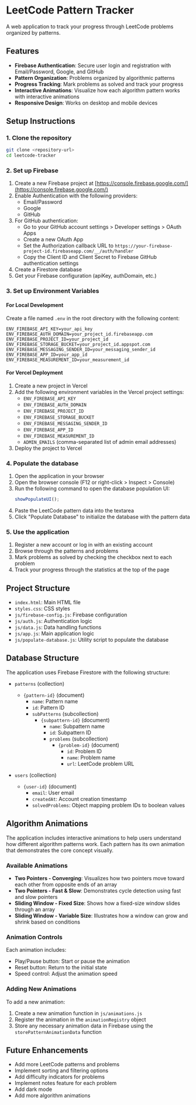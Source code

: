 # LeetCode Pattern Tracker

A web application to track your progress through LeetCode problems organized by patterns.

## Features

- **Firebase Authentication**: Secure user login and registration with Email/Password, Google, and GitHub
- **Pattern Organization**: Problems organized by algorithmic patterns
- **Progress Tracking**: Mark problems as solved and track your progress
- **Interactive Animations**: Visualize how each algorithm pattern works with interactive animations
- **Responsive Design**: Works on desktop and mobile devices

## Setup Instructions

### 1. Clone the repository

```bash
git clone <repository-url>
cd leetcode-tracker
```

### 2. Set up Firebase

1. Create a new Firebase project at [https://console.firebase.google.com/](https://console.firebase.google.com/)
2. Enable Authentication with the following providers:
   - Email/Password
   - Google
   - GitHub
3. For GitHub authentication:
   - Go to your GitHub account settings > Developer settings > OAuth Apps
   - Create a new OAuth App
   - Set the Authorization callback URL to `https://your-firebase-project-id.firebaseapp.com/__/auth/handler`
   - Copy the Client ID and Client Secret to Firebase GitHub authentication settings
4. Create a Firestore database
5. Get your Firebase configuration (apiKey, authDomain, etc.)

### 3. Set up Environment Variables

#### For Local Development

Create a file named `.env` in the root directory with the following content:

```
ENV_FIREBASE_API_KEY=your_api_key
ENV_FIREBASE_AUTH_DOMAIN=your_project_id.firebaseapp.com
ENV_FIREBASE_PROJECT_ID=your_project_id
ENV_FIREBASE_STORAGE_BUCKET=your_project_id.appspot.com
ENV_FIREBASE_MESSAGING_SENDER_ID=your_messaging_sender_id
ENV_FIREBASE_APP_ID=your_app_id
ENV_FIREBASE_MEASUREMENT_ID=your_measurement_id
```

#### For Vercel Deployment

1. Create a new project in Vercel
2. Add the following environment variables in the Vercel project settings:
   - `ENV_FIREBASE_API_KEY`
   - `ENV_FIREBASE_AUTH_DOMAIN`
   - `ENV_FIREBASE_PROJECT_ID`
   - `ENV_FIREBASE_STORAGE_BUCKET`
   - `ENV_FIREBASE_MESSAGING_SENDER_ID`
   - `ENV_FIREBASE_APP_ID`
   - `ENV_FIREBASE_MEASUREMENT_ID`
   - `ADMIN_EMAILS` (comma-separated list of admin email addresses)
3. Deploy the project to Vercel

### 4. Populate the database

1. Open the application in your browser
2. Open the browser console (F12 or right-click > Inspect > Console)
3. Run the following command to open the database population UI:
   ```javascript
   showPopulateUI();
   ```
4. Paste the LeetCode pattern data into the textarea
5. Click "Populate Database" to initialize the database with the pattern data

### 5. Use the application

1. Register a new account or log in with an existing account
2. Browse through the patterns and problems
3. Mark problems as solved by checking the checkbox next to each problem
4. Track your progress through the statistics at the top of the page

## Project Structure

- `index.html`: Main HTML file
- `styles.css`: CSS styles
- `js/firebase-config.js`: Firebase configuration
- `js/auth.js`: Authentication logic
- `js/data.js`: Data handling functions
- `js/app.js`: Main application logic
- `js/populate-database.js`: Utility script to populate the database

## Database Structure

The application uses Firebase Firestore with the following structure:

- `patterns` (collection)
  - `{pattern-id}` (document)
    - `name`: Pattern name
    - `id`: Pattern ID
    - `subPatterns` (subcollection)
      - `{subpattern-id}` (document)
        - `name`: Subpattern name
        - `id`: Subpattern ID
        - `problems` (subcollection)
          - `{problem-id}` (document)
            - `id`: Problem ID
            - `name`: Problem name
            - `url`: LeetCode problem URL

- `users` (collection)
  - `{user-id}` (document)
    - `email`: User email
    - `createdAt`: Account creation timestamp
    - `solvedProblems`: Object mapping problem IDs to boolean values

## Algorithm Animations

The application includes interactive animations to help users understand how different algorithm patterns work. Each pattern has its own animation that demonstrates the core concept visually.

### Available Animations

- **Two Pointers - Converging**: Visualizes how two pointers move toward each other from opposite ends of an array
- **Two Pointers - Fast & Slow**: Demonstrates cycle detection using fast and slow pointers
- **Sliding Window - Fixed Size**: Shows how a fixed-size window slides through an array
- **Sliding Window - Variable Size**: Illustrates how a window can grow and shrink based on conditions

### Animation Controls

Each animation includes:
- Play/Pause button: Start or pause the animation
- Reset button: Return to the initial state
- Speed control: Adjust the animation speed

### Adding New Animations

To add a new animation:

1. Create a new animation function in `js/animations.js`
2. Register the animation in the `animationRegistry` object
3. Store any necessary animation data in Firebase using the `storePatternAnimationData` function

## Future Enhancements

- Add more LeetCode patterns and problems
- Implement sorting and filtering options
- Add difficulty indicators for problems
- Implement notes feature for each problem
- Add dark mode
- Add more algorithm animations